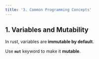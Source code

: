 ```yaml
---
title: '3. Common Programming Concepts'
---
```


## 1. Variables and Mutability

In rust, variables are **immutable by default**.

 Use **`mut`** keyword to make it **mutable**.

```rust

```

